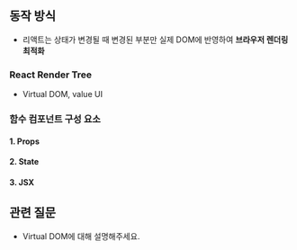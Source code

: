 ## 동작 방식
- 리액트는 상태가 변경될 때 변경된 부분만 실제 DOM에 반영하여 **브라우저 렌더링 최적화**

### React Render Tree
- Virtual DOM, value UI

### 함수 컴포넌트 구성 요소
#### 1. Props
#### 2. State
#### 3. JSX

## 관련 질문
- Virtual DOM에 대해 설명해주세요.
